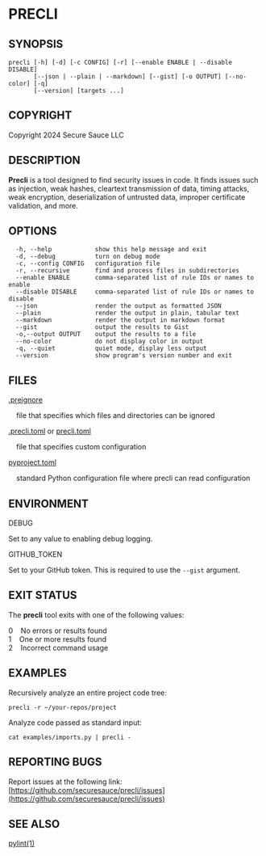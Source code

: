 # **PRECLI**

## **SYNOPSIS**

```
precli [-h] [-d] [-c CONFIG] [-r] [--enable ENABLE | --disable DISABLE]
       [--json | --plain | --markdown] [--gist] [-o OUTPUT] [--no-color] [-q]
       [--version] [targets ...]
```

## **COPYRIGHT**

Copyright 2024 Secure Sauce LLC

## **DESCRIPTION**

**Precli** is a tool designed to find security issues in code. It finds issues
such as injection, weak hashes, cleartext transmission of data, timing
attacks, weak encryption, deserialization of untrusted data, improper
certificate validation, and more.

## **OPTIONS**

```
  -h, --help            show this help message and exit
  -d, --debug           turn on debug mode
  -c, --config CONFIG   configuration file
  -r, --recursive       find and process files in subdirectories
  --enable ENABLE       comma-separated list of rule IDs or names to enable
  --disable DISABLE     comma-separated list of rule IDs or names to disable
  --json                render the output as formatted JSON
  --plain               render the output in plain, tabular text
  --markdown            render the output in markdown format
  --gist                output the results to Gist
  -o,--output OUTPUT    output the results to a file
  --no-color            do not display color in output
  -q, --quiet           quiet mode, display less output
  --version             show program's version number and exit
```

## **FILES**

<ins>.preignore</ins>

&nbsp;&nbsp;&nbsp;&nbsp;file that specifies which files and directories can be ignored

<ins>.precli.toml</ins> or <ins>precli.toml</ins>
  
&nbsp;&nbsp;&nbsp;&nbsp;file that specifies custom configuration

<ins>pyproject.toml</ins>
  
&nbsp;&nbsp;&nbsp;&nbsp;standard Python configuration file where precli can read configuration

## **ENVIRONMENT**

DEBUG

  Set to any value to enabling debug logging.

GITHUB_TOKEN

  Set to your GitHub token. This is required to use the `--gist` argument.

## **EXIT STATUS**

The **precli** tool exits with one of the following values:

0&nbsp;&nbsp;&nbsp;&nbsp;No errors or results found  
1&nbsp;&nbsp;&nbsp;&nbsp;One or more results found  
2&nbsp;&nbsp;&nbsp;&nbsp;Incorrect command usage  

## **EXAMPLES**

Recursively analyze an entire project code tree:

    precli -r ~/your-repos/project

Analyze code passed as standard input:

    cat examples/imports.py | precli -

## **REPORTING BUGS**

Report issues at the following link: [https://github.com/securesauce/precli/issues](https://github.com/securesauce/precli/issues)

## **SEE ALSO**

<ins>pylint(1)</ins>

